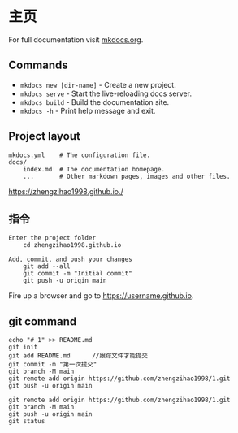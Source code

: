 # 主页

For full documentation visit [mkdocs.org](https://www.mkdocs.org).

## Commands

* `mkdocs new [dir-name]` - Create a new project.
* `mkdocs serve` - Start the live-reloading docs server.
* `mkdocs build` - Build the documentation site.
* `mkdocs -h` - Print help message and exit.


## Project layout

    mkdocs.yml    # The configuration file.
    docs/
        index.md  # The documentation homepage.
        ...       # Other markdown pages, images and other files.



https://zhengzihao1998.github.io./



## 指令

    Enter the project folder
        cd zhengzihao1998.github.io

    Add, commit, and push your changes
        git add --all
        git commit -m "Initial commit"
        git push -u origin main


Fire up a browser and go to https://username.github.io.



## git command

    echo "# 1" >> README.md 
    git init 
    git add README.md      //跟踪文件才能提交
    git commit -m "第一次提交" 
    git branch -M main 
    git remote add origin https://github.com/zhengzihao1998/1.git
    git push -u origin main

    git remote add origin https://github.com/zhengzihao1998/1.git
    git branch -M main 
    git push -u origin main
    git status